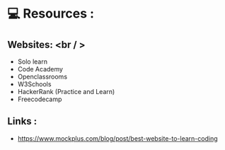 # :computer: Resources : <br />

## Websites: <br / >
- Solo learn 
- Code Academy 
- Openclassrooms
- W3Schools 
- HackerRank (Practice and Learn) 
- Freecodecamp 

## Links : <br />
- https://www.mockplus.com/blog/post/best-website-to-learn-coding

